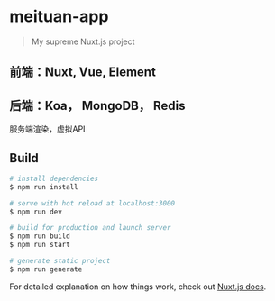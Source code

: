 # meituan-app

> My supreme Nuxt.js project
## 前端：Nuxt,  Vue, Element
## 后端：Koa， MongoDB， Redis

服务端渲染，虚拟API

## Build

``` bash
# install dependencies
$ npm run install

# serve with hot reload at localhost:3000
$ npm run dev

# build for production and launch server
$ npm run build
$ npm run start

# generate static project
$ npm run generate
```

For detailed explanation on how things work, check out [Nuxt.js docs](https://nuxtjs.org).
